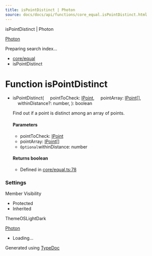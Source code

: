 ```yaml
---
title: isPointDistinct | Photon
source: docs/docs/api/functions/core_equal.isPointDistinct.html
---
```


isPointDistinct | Photon

[Photon](../index.html)




Preparing search index...

* [core/equal](../modules/core_equal.html)
* isPointDistinct

# Function isPointDistinct

* isPointDistinct(
      pointToCheck: [IPoint](../interfaces/core_schema.IPoint.html),
      pointArray: [IPoint](../interfaces/core_schema.IPoint.html)[],
      withinDistance?: number,
  ): boolean

  Find out if a point is distinct among an array of points.

  #### Parameters

  + pointToCheck: [IPoint](../interfaces/core_schema.IPoint.html)
  + pointArray: [IPoint](../interfaces/core_schema.IPoint.html)[]
  + `Optional`withinDistance: number

  #### Returns boolean

  + Defined in [core/equal.ts:78](https://github.com/mwhite454/photon/blob/main/packages/photon/src/core/equal.ts#L78)

### Settings

Member Visibility

* Protected
* Inherited

ThemeOSLightDark

[Photon](../index.html)

* Loading...

Generated using [TypeDoc](https://typedoc.org/)
